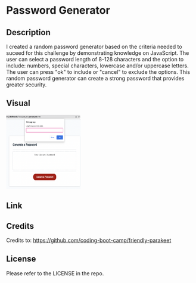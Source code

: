 # Password Generator 
## Description 
I created a random password generator based on the criteria needed to suceed for this challenge by demonstrating knowledge on JavaScript. The user can select a password length of 8-128 characters and the option to include: numbers, special characters, lowercase and/or uppercase letters. The user can press "ok" to include or "cancel" to exclude the options. This random password generator can create a strong password that provides greater security. 

## Visual 
<img src="./assets/css/images/screenshot.png" width="200" height="200">

## Link 

## Credits
Credits to: https://github.com/coding-boot-camp/friendly-parakeet
## License 
Please refer to the LICENSE in the repo. 